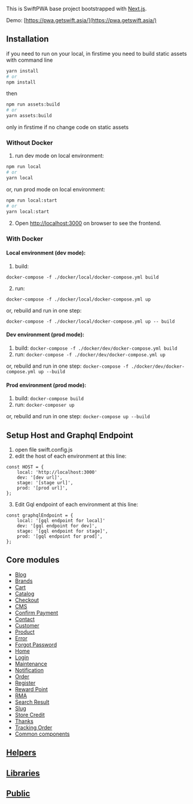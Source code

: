 This is SwiftPWA base project bootstrapped with [Next.js](https://nextjs.org/).

Demo: [https://pwa.getswift.asia/](https://pwa.getswift.asia/)

## Installation

if you need to run on your local, in firstime you need to build static assets with command line

```bash
yarn install
# or
npm install
```

then


```bash
npm run assets:build
# or
yarn assets:build

```

only in firstime if no change code on static assets

### Without Docker
1. run dev mode on local environment:
```bash
npm run local
# or
yarn local
```
or, run prod mode on local environment:
```bash
npm run local:start
# or
yarn local:start
```
2. Open [http://localhost:3000](http://localhost:3000) on browser to see the frontend.

### With Docker
#### Local environment (dev mode): 
1. build:
```
docker-compose -f ./docker/local/docker-compose.yml build
```
2. run: 
```
docker-compose -f ./docker/local/docker-compose.yml up
```

or, rebuild and run in one step:
```
docker-compose -f ./docker/local/docker-compose.yml up -- build
```


#### Dev environment (prod mode): 
1. build: `docker-compose -f ./docker/dev/docker-compose.yml build`
2. run: `docker-compose -f ./docker/dev/docker-compose.yml up`

or, rebuild and run in one step: `docker-compose -f ./docker/dev/docker-compose.yml up --build`

#### Prod environment (prod mode):
1. build: `docker-compose build`
2. run: `docker-composer up`

or, rebuild and run in one step: `docker-compose up --build`

## Setup Host and Graphql Endpoint
1. open file swift.config.js
2. edit the host of each environment at this line:
```
const HOST = {
    local: 'http://localhost:3000'
    dev: '[dev url]',
    stage: '[stage url]',
    prod: '[prod url]',
};
```
3. Edit Gql endpoint of each environment at this line:
```
const graphqlEndpoint = {
    local: '[gql endpoint for local]'
    dev: '[gql endpoint for dev]',
    stage: '[gql endpoint for stage]',
    prod: '[gql endpoint for prod]',
};
```

## Core modules
- [Blog](core/modules/blog/readme.md) 
- [Brands](core/modules/brands/readme.md) 
- [Cart](core/modules/cart/readme.md) 
- [Catalog](core/modules/catalog/readme.md) 
- [Checkout](core/modules/checkout/readme.md) 
- [CMS](core/modules/cms/readme.md) 
- [Confirm Payment](core/modules/confirmpayment/readme.md) 
- [Contact](core/modules/contact/readme.md) 
- [Customer](core/modules/customer/readme.md) 
- [Product](core/modules/product/readme.md) 
- [Error](core/modules/error/readme.md) 
- [Forgot Password](core/modules/forgotpassword/readme.md) 
- [Home](core/modules/home/readme.md) 
- [Login](core/modules/login/readme.md) 
- [Maintenance](core/modules/maintenance/readme.md) 
- [Notification](core/modules/notification/readme.md) 
- [Order](core/modules/order/readme.md) 
- [Register](core/modules/register/readme.md) 
- [Reward Point](core/modules/rewardpoint/readme.md) 
- [RMA](core/modules/rma/readme.md) 
- [Search Result](core/modules/searchresult/readme.md) 
- [Slug](core/modules/slug/readme.md) 
- [Store Credit](core/modules/storecredit/readme.md) 
- [Thanks](core/modules/thanks/readme.md) 
- [Tracking Order](core/modules/trackingorder/readme.md) 
- [Common components](core/modules/commons/readme.md)

## [Helpers](core/helpers/readme.md) 
## [Libraries](core/lib/readme.md) 
## [Public](core/public/readme.md) 
